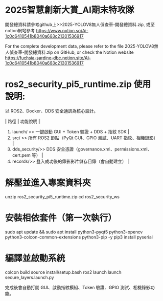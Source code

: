 # 2025智慧創新大賞_AI期末特攻隊
開發總資料請參考github上>>2025-YOLOV8無人偵查車-開發總資料.zip,
或至notion網站參考 https://www.notion.so/Ai-1c0c6410541b8040a663c21301536917

For the complete development data, please refer to the file 2025-YOLOV8無人偵查車-開發總資料.zip on GitHub, 
or check the Notion website https://fuchsia-sardine-dbc.notion.site/Ai-1c0c6410541b8040a663c21301536917

# ros2_security_pi5_runtime.zip 使用說明:

以 ROS2、Docker、DDS 安全通訊為核心設計。

| 路徑 | 功能說明 |

1. launch/ >> 一鍵啟動 GUI + Token 驗證 + DDS + 指紋 SDK |
2. src/ >> 所有 ROS2 節點（PyQt GUI、GPIO 測試、UART 指紋、相機錄影） |
3. dds_security/>> DDS 安全憑證（governance.xml、permissions.xml、cert.pem 等） |
4. records/>> 登入成功後的錄影影片儲存目錄（會自動建立） |

# 解壓並進入專案資料夾

unzip ros2_security_pi5_runtime.zip
cd ros2_security_ws

# 安裝相依套件（第一次執行）

sudo apt update && sudo apt install python3-pyqt5 python3-opencv python3-colcon-common-extensions python3-pip -y
pip3 install pyserial

# 編譯並啟動系統

colcon build
source install/setup.bash
ros2 launch launch secure_layers.launch.py

 完成後會自動打開 GUI、啟動指紋模組、Token 驗證、GPIO 測試、相機錄影功能。
